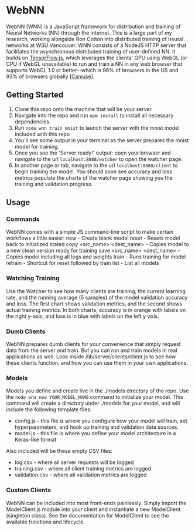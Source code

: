 # WebNN

WebNN (WNN) is a JavaScript framework for distribution and training of Neural Networks (NN) through the internet. This is a large part of my research, working alongside Ron Cotton into distributed training of neural networks at WSU Vancouver. WNN consists of a NodeJS HTTP server that facilitates the asynchronous distributed training of user-defined NN. It builds on [TensorFlow.js](https://js.tensorflow.org), which leverages the clients' GPU using WebGL (or CPU if WebGL unavailable) to run and train a NN in any web browser that supports WebGL 1.0 or better--which is 96% of browsers in the US and 93% of browsers globally [[Caniuse](https://caniuse.com/#search=webgl)]. 


## Getting Started

1. Clone this repo onto the machine that will be your server.
2. Navigate into the repo and run `npm install` to install all necessary dependencies.
3. Run `node wnn train mnist` to launch the server with the mnist model included with this repo
4. You'll see some output in your terminal as the server prepares the mnist model for training.
5. Once you see the 'Server ready!' output: open your browser and navigate to the url `localhost:8888/watcher` to open the watcher page.
6. In another page or tab, navigate to the url `localhost:8888/client` to begin training the model. You should soon see accuracy and loss metrics populate the charts of the watcher page showing you the training and validation progress.


## Usage

### Commands
WebNN comes with a simple JS command-line script to make certain workflows a little easier:
    new <name>                  - Create blank model
    reset <name>                - Resets model back to initialized stated
    copy <src_name> <dest_name> - Copies model to a new clean version ready for training
    save <src_name> <dest_name> - Copies model including all logs and weights
    train <name> <port>         - Runs training for model
    retrain <name> <port>       - Shortcut for reset <name> followed by train <name> <port>
    list                        - List all models

### Watching Training
Use the Watcher to see how many clients are training, the current learning rate, and the running average (5 samples) of the model validation accuracy and loss. The first chart shows validation metrics, and the second shows actual training metrics. In both charts, accuracy is in orange with labels on the right y-axis, and loss is in blue with labels on the left y-axis.

### Dumb Clients
WebNN prepares dumb clients for your convenience that simply request data from the server and train. But you can run and train models in real applications as well. Look inside /lib/server/clients/client.js to see how these clients function, and how you can use them in your own applications.

### Models
Models you define and create live in the ./models directory of the repo.
Use the `node wnn new YOUR_MODEL_NAME` command to initialize your model. This command will create a directory under ./models for your model, and will include the following template files:

- config.js - this file is where you configure how your model will train, set hyperparameters, and hook up training and validation data sources.
- model.js - this file is where you define your model architecture in a Keras-like format

Also included will be these empty CSV files:

- log.csv - where all server requests will be logged
- training.csv - where all client training metrics are logged
- validation.csv - where all validation metrics are logged

### Custom Clients
WebNN can be included into most front-ends painlessly. Simply import the ModelClient.js module into your client and instantiate a new ModelClient (singleton class). See the documentation for ModelClient to see the available functions and lifecycle.

